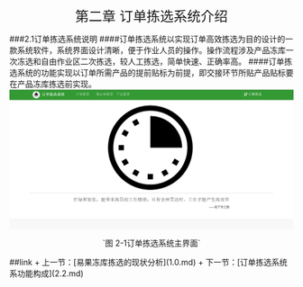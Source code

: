 <p align=center><font size="5">第二章 订单拣选系统介绍</font></p>
###2.1订单拣选系统说明
####订单拣选系统以实现订单高效拣选为目的设计的一款系统软件，系统界面设计清晰，便于作业人员的操作。操作流程涉及产品冻库一次冻选和自由作业区二次拣选，较人工拣选，简单快速、正确率高。
####订单拣选系统的功能实现以订单所需产品的提前贴标为前提，即交接环节所贴产品贴标要在产品冻库拣选前实现。
<img src="images/订单拣选系统介绍.png"  alt ="图 2-1订单拣选系统主界面" align=center />
 <p align=center>`图 2-1订单拣选系统主界面`</p>
##link
+ 上一节：[易果冻库拣选的现状分析](1.0.md)
+ 下一节：[订单拣选系统系功能构成](2.2.md)